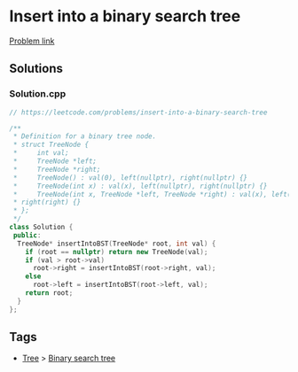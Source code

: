 # Insert into a binary search tree

[Problem link](https://leetcode.com/problems/insert-into-a-binary-search-tree)

## Solutions


### Solution.cpp
```cpp
// https://leetcode.com/problems/insert-into-a-binary-search-tree

/**
 * Definition for a binary tree node.
 * struct TreeNode {
 *     int val;
 *     TreeNode *left;
 *     TreeNode *right;
 *     TreeNode() : val(0), left(nullptr), right(nullptr) {}
 *     TreeNode(int x) : val(x), left(nullptr), right(nullptr) {}
 *     TreeNode(int x, TreeNode *left, TreeNode *right) : val(x), left(left),
 * right(right) {}
 * };
 */
class Solution {
 public:
  TreeNode* insertIntoBST(TreeNode* root, int val) {
    if (root == nullptr) return new TreeNode(val);
    if (val > root->val)
      root->right = insertIntoBST(root->right, val);
    else
      root->left = insertIntoBST(root->left, val);
    return root;
  }
};
```
## Tags

* [Tree](/Collections/tree.md#tree) > [Binary search tree](/Collections/tree.md#binary-search-tree)
